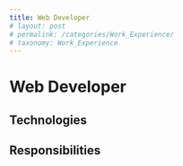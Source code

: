 ```yaml
---
title: Web Developer
# layout: post
# permalink: /categories/Work_Experience/
# taxonomy: Work_Experience
---
```

# Web Developer


## Technologies

## Responsibilities
